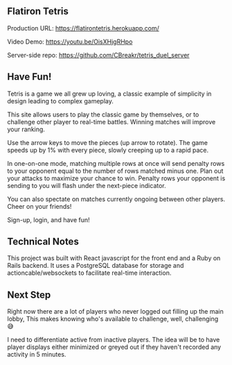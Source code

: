 
## Flatiron Tetris

Production URL: https://flatirontetris.herokuapp.com/

Video Demo:         https://youtu.be/OisXHjgRHpo

Server-side repo: https://github.com/CBreakr/tetris_duel_server

## Have Fun!

Tetris is a game we all grew up loving, a classic example of simplicity in design leading to complex gameplay.

This site allows users to play the classic game by themselves, or to challenge other player to real-time battles. Winning matches will improve your ranking.

Use the arrow keys to move the pieces (up arrow to rotate). The game speeds up by 1% with every piece, slowly creeping up to a rapid pace.

In one-on-one mode, matching multiple rows at once will send penalty rows to your opponent equal to the number of rows matched minus one. Plan out your attacks to maximize your chance to win. Penalty rows your opponent is sending to you will flash under the next-piece indicator.

You can also spectate on matches currently ongoing between other players. Cheer on your friends!

Sign-up, login, and have fun!

## Technical Notes

This project was built with React javascript for the front end and a Ruby on Rails backend. It uses a PostgreSQL database for storage and actioncable/websockets to facilitate real-time interaction.

## Next Step

Right now there are a lot of players who never logged out filling up the main lobby, This makes knowing who's available to challenge, well, challenging 😅

I need to differentiate active from inactive players. The idea will be to have player displays either minimized or greyed out if they haven't recorded any activity in 5 minutes.
